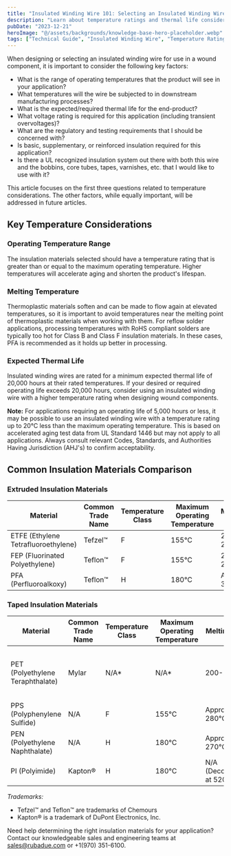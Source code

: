 ```yaml
---
title: "Insulated Winding Wire 101: Selecting an Insulated Winding Wire Part I: Temperature Ratings"
description: "Learn about temperature ratings and thermal life considerations when selecting insulated winding wires."
pubDate: "2023-12-21"
heroImage: "@/assets/backgrounds/knowledge-base-hero-placeholder.webp"
tags: ["Technical Guide", "Insulated Winding Wire", "Temperature Ratings", "Thermal Life", "Reflow Soldering", "Insulation", "OBJT2"]
---
```


When designing or selecting an insulated winding wire for use in a wound component, it is important to consider the following key factors:

- What is the range of operating temperatures that the product will see in your application?
- What temperatures will the wire be subjected to in downstream manufacturing processes?
- What is the expected/required thermal life for the end-product?
- What voltage rating is required for this application (including transient overvoltages)?
- What are the regulatory and testing requirements that I should be concerned with?
- Is basic, supplementary, or reinforced insulation required for this application?
- Is there a UL recognized insulation system out there with both this wire and the bobbins, core tubes, tapes, varnishes, etc. that I would like to use with it?

This article focuses on the first three questions related to temperature considerations. The other factors, while equally important, will be addressed in future articles.

## Key Temperature Considerations

### Operating Temperature Range
The insulation materials selected should have a temperature rating that is greater than or equal to the maximum operating temperature. Higher temperatures will accelerate aging and shorten the product's lifespan.

### Melting Temperature
Thermoplastic materials soften and can be made to flow again at elevated temperatures, so it is important to avoid temperatures near the melting point of thermoplastic materials when working with them. For reflow solder applications, processing temperatures with RoHS compliant solders are typically too hot for Class B and Class F insulation materials. In these cases, PFA is recommended as it holds up better in processing.

### Expected Thermal Life
Insulated winding wires are rated for a minimum expected thermal life of 20,000 hours at their rated temperatures. If your desired or required operating life exceeds 20,000 hours, consider using an insulated winding wire with a higher temperature rating when designing wound components.

**Note:** For applications requiring an operating life of 5,000 hours or less, it may be possible to use an insulated winding wire with a temperature rating up to 20°C less than the maximum operating temperature. This is based on accelerated aging test data from UL Standard 1446 but may not apply to all applications. Always consult relevant Codes, Standards, and Authorities Having Jurisdiction (AHJ's) to confirm acceptability.

## Common Insulation Materials Comparison

### Extruded Insulation Materials

| Material | Common Trade Name | Temperature Class | Maximum Operating Temperature | Melting Point |
|----------|------------------|-------------------|----------------------------|---------------|
| ETFE (Ethylene Tetrafluoroethylene) | Tefzel™ | F | 155°C | 220-280°C |
| FEP (Fluorinated Polyethylene) | Teflon™ | F | 155°C | 255-260°C |
| PFA (Perfluoroalkoxy) | Teflon™ | H | 180°C | Approx. 305°C |

### Taped Insulation Materials

| Material | Common Trade Name | Temperature Class | Maximum Operating Temperature | Melting Point | Notes |
|----------|------------------|-------------------|----------------------------|---------------|--------|
| PET (Polyethylene Teraphthalate) | Mylar | N/A* | N/A* | 200-260°C | Typically used under other tape layers |
| PPS (Polyphenylene Sulfide) | N/A | F | 155°C | Approx. 280°C | |
| PEN (Polyethylene Naphthalate) | N/A | H | 180°C | Approx. 270°C | |
| PI (Polyimide) | Kapton® | H | 180°C | N/A (Decomposes at 520°C) | Typically FEP-backed |

*Trademarks:*
- Tefzel™ and Teflon™ are trademarks of Chemours
- Kapton® is a trademark of DuPont Electronics, Inc.

Need help determining the right insulation materials for your application? Contact our knowledgeable sales and engineering teams at sales@rubadue.com or +1(970) 351-6100.
